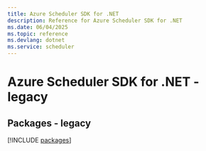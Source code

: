 ```yaml
---
title: Azure Scheduler SDK for .NET
description: Reference for Azure Scheduler SDK for .NET
ms.date: 06/04/2025
ms.topic: reference
ms.devlang: dotnet
ms.service: scheduler
---
```

# Azure Scheduler SDK for .NET - legacy
## Packages - legacy
[!INCLUDE [packages](scheduler-index.md)]